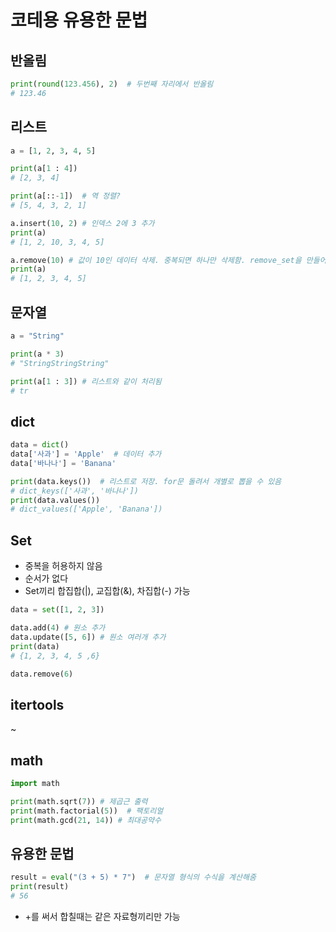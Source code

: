 # 코테용 유용한 문법

## 반올림
```python
print(round(123.456), 2)  # 두번째 자리에서 반올림
# 123.46
```

## 리스트
```python
a = [1, 2, 3, 4, 5]

print(a[1 : 4])
# [2, 3, 4]

print(a[::-1])  # 역 정렬?
# [5, 4, 3, 2, 1]

a.insert(10, 2) # 인덱스 2에 3 추가
print(a)
# [1, 2, 10, 3, 4, 5]

a.remove(10) # 값이 10인 데이터 삭제. 중복되면 하나만 삭제함. remove_set을 만들어 포함되지 않은 값만 저장가능
print(a)
# [1, 2, 3, 4, 5]
```

## 문자열
```python
a = "String"

print(a * 3)
# "StringStringString"

print(a[1 : 3]) # 리스트와 같이 처리됨
# tr
```

## dict
```python
data = dict()
data['사과'] = 'Apple'  # 데이터 추가
data['바나나'] = 'Banana'

print(data.keys())  # 리스트로 저장. for문 돌려서 개별로 뽑을 수 있음
# dict_keys(['사과', '바나나'])
print(data.values())
# dict_values(['Apple', 'Banana'])
```

## Set
* 중복을 허용하지 않음
* 순서가 없다
* Set끼리 합집합(|), 교집합(&), 차집합(-) 가능

```python
data = set([1, 2, 3])

data.add(4) # 원소 추가
data.update([5, 6]) # 원소 여러개 추가
print(data)
# {1, 2, 3, 4, 5 ,6}

data.remove(6)
```

## itertools
~

## math
```python
import math

print(math.sqrt(7)) # 제곱근 출력
print(math.factorial(5))  # 팩토리얼
print(math.gcd(21, 14)) # 최대공약수
```
## 유용한 문법
```python
result = eval("(3 + 5) * 7")  # 문자열 형식의 수식을 계산해줌
print(result)
# 56
```

* +를 써서 합칠때는 같은 자료형끼리만 가능
